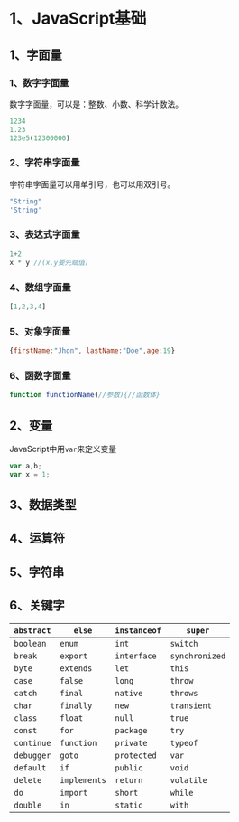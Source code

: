 # 1、JavaScript基础

## 1、字面量

### 1、数字字面量

数字字面量，可以是：整数、小数、科学计数法。

```javascript
1234
1.23
123e5(12300000)
```

### 2、字符串字面量

字符串字面量可以用单引号，也可以用双引号。

```javascript
"String"
'String'
```

### 3、表达式字面量

```js
1+2
x * y //(x,y要先赋值)
```

### 4、数组字面量

```js
[1,2,3,4]
```

### 5、对象字面量

```js
{firstName:"Jhon", lastName:"Doe",age:19}
```

### 6、函数字面量

```js
function functionName(//参数){//函数体}
```

## 2、变量

JavaScript中用`var`来定义变量

```js
var a,b;
var x = 1;
```

## 3、数据类型

## 4、运算符

## 5、字符串

## 6、关键字

| `abstract` | `else`       | `instanceof` | `super`        |
| ---------- | ------------ | ------------ | -------------- |
| `boolean`  | `enum`       | `int`        | `switch`       |
| `break`    | `export`     | `interface`  | `synchronized` |
| `byte`     | `extends`    | `let`        | `this`         |
| `case`     | `false`      | `long`       | `throw`        |
| `catch`    | `final`      | `native`     | `throws`       |
| `char`     | `finally`    | `new`        | `transient`    |
| `class`    | `float`      | `null`       | `true`         |
| `const`    | `for`        | `package`    | `try`          |
| `continue` | `function`   | `private`    | `typeof`       |
| `debugger` | `goto`       | `protected`  | `var`          |
| `default`  | `if`         | `public`     | `void`         |
| `delete`   | `implements` | `return`     | `volatile`     |
| `do`       | `import`     | `short`      | `while`        |
| `double`   | `in`         | `static`     | `with`         |

